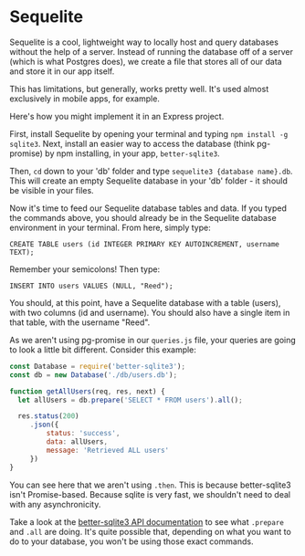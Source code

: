 # Sequelite

Sequelite is a cool, lightweight way to locally host and query databases without the help of a server. Instead of running the database off of a server (which is what Postgres does), we create a file that stores all of our data and store it in our app itself.

This has limitations, but generally, works pretty well. It's used almost exclusively in mobile apps, for example.

Here's how you might implement it in an Express project.

First, install Sequelite by opening your terminal and typing `npm install -g sqlite3`. Next, install an easier way to access the database (think pg-promise) by npm installing, in your app, `better-sqlite3`.

Then, `cd` down to your 'db' folder and type `sequelite3 {database name}.db`. This will create an empty Sequelite database in your 'db' folder - it should be visible in your files.

Now it's time to feed our Sequelite database tables and data. If you typed the commands above, you should already be in the Sequelite database environment in your terminal. From here, simply type:

`CREATE TABLE users (id INTEGER PRIMARY KEY AUTOINCREMENT, username TEXT);`

Remember your semicolons! Then type:

`INSERT INTO users VALUES (NULL, "Reed");`

You should, at this point, have a Sequelite database with a table (users), with two columns (id and username). You should also have a single item in that table, with the username "Reed".

As we aren't using pg-promise in our `queries.js` file, your queries are going to look a little bit different. Consider this example:

```js
const Database = require('better-sqlite3');
const db = new Database('./db/users.db');

function getAllUsers(req, res, next) {
  let allUsers = db.prepare('SELECT * FROM users').all();

  res.status(200)
     .json({
         status: 'success',
         data: allUsers,
         message: 'Retrieved ALL users'
     })
}
```

You can see here that we aren't using `.then`. This is because better-sqlite3 isn't Promise-based. Because sqlite is very fast, we shouldn't need to deal with any asynchronicity.

Take a look at the [better-sqlite3 API documentation](https://github.com/JoshuaWise/better-sqlite3/wiki/API) to see what `.prepare` and `.all` are doing. It's quite possible that, depending on what you want to do to your database, you won't be using those exact commands.
